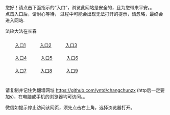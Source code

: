您好！请点击下面指示的“入口”，浏览此网站是安全的，且为您带来平安。。 <br/>
点击入口后，请耐心等待， 过程中可能会出现无法打开的提示，请忽略，最终会进入网站. </br>

法轮大法在长春<br/>
<div style="padding:10px"><a style="margin:20px" target="_blank" href="https://d2wh32d1j4n5ib.cloudfront.net/2Qpsp?sxmllfg" id="ccLink1" rel="nofollow">入口1</a> <a target="_blank" style="margin:20px" href="https://d1dfjdyb58682k.cloudfront.net/2Qpsp?imggltkj" id="ccLink2" rel="nofollow">入口2</a> <a style="margin:20px" target="_blank" href="https://d3ujfj1g4bx0c0.cloudfront.net/2Qpsp?fnnxarsd" id="ccLink3" rel="nofollow">入口3</a></div>

<div style="padding:10px" ><a style="margin:20px" target="_blank" href="https://d2wh32d1j4n5ib.cloudfront.net/2Qpsp?sxmllfg" id="ccLink4" rel="nofollow">入口4</a> <a style="margin:20px" href="https://d1dfjdyb58682k.cloudfront.net/2Qpsp?imggltkj" target="_blank" id="ccLink5" rel="nofollow">入口5</a> <a style="margin:20px" href="https://d3ujfj1g4bx0c0.cloudfront.net/2Qpsp?fnnxarsd" target="_blank" id="ccLink6" rel="nofollow">入口6</a></div>

<div style="padding:10px"><a style="margin:20px" target="_blank" href="https://d2wh32d1j4n5ib.cloudfront.net/2Qpsp?sxmllfg" id="ccLink7" rel="nofollow">入口7</a> <a style="margin:20px" href="https://d1dfjdyb58682k.cloudfront.net/2Qpsp?imggltkj" target="_blank" id="ccLink8" rel="nofollow">入口8</a> <a style="margin:20px" target="_blank" href="https://d3ujfj1g4bx0c0.cloudfront.net/2Qpsp?fnnxarsd" id="ccLink9" rel="nofollow">入口9</a></div>

<br/>



请复制并记住免翻墙网址 https://github.com/yntd/changchunzx (http后一定要加s)，在电脑或手机的浏览器均可访问。。<br/>

微信如提示停止访问该网页，须先点击右上角，选择浏览器打开。
